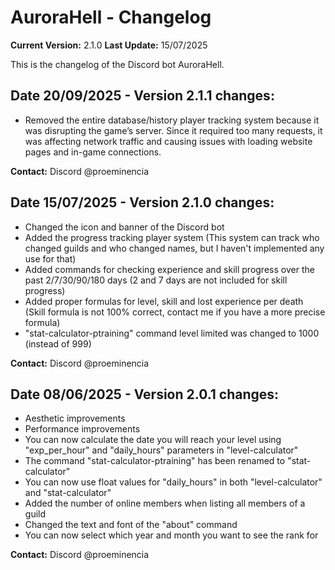 # AuroraHell - Changelog
**Current Version:** 2.1.0
**Last Update:** 15/07/2025

This is the changelog of the Discord bot AuroraHell.

## Date 20/09/2025 - Version 2.1.1 changes:

- Removed the entire database/history player tracking system because it was disrupting the game’s server. Since it required too many requests, it was affecting network traffic and causing issues with loading website pages and in-game connections.

**Contact:** Discord @proeminencia

## Date 15/07/2025 - Version 2.1.0 changes:

- Changed the icon and banner of the Discord bot
- Added the progress tracking player system (This system can track who changed guilds and who changed names, but I haven't implemented any use for that)
- Added commands for checking experience and skill progress over the past 2/7/30/90/180 days (2 and 7 days are not included for skill progress)
- Added proper formulas for level, skill and lost experience per death (Skill formula is not 100% correct, contact me if you have a more precise formula)
- "stat-calculator-ptraining" command level limited was changed to 1000 (instead of 999)

**Contact:** Discord @proeminencia

## Date 08/06/2025 - Version 2.0.1 changes:

- Aesthetic improvements
- Performance improvements
- You can now calculate the date you will reach your level using "exp_per_hour" and "daily_hours" parameters in "level-calculator"
- The command "stat-calculator-ptraining" has been renamed to "stat-calculator"
- You can now use float values for "daily_hours" in both "level-calculator" and "stat-calculator"
- Added the number of online members when listing all members of a guild
- Changed the text and font of the "about" command
- You can now select which year and month you want to see the rank for

**Contact:** Discord @proeminencia
